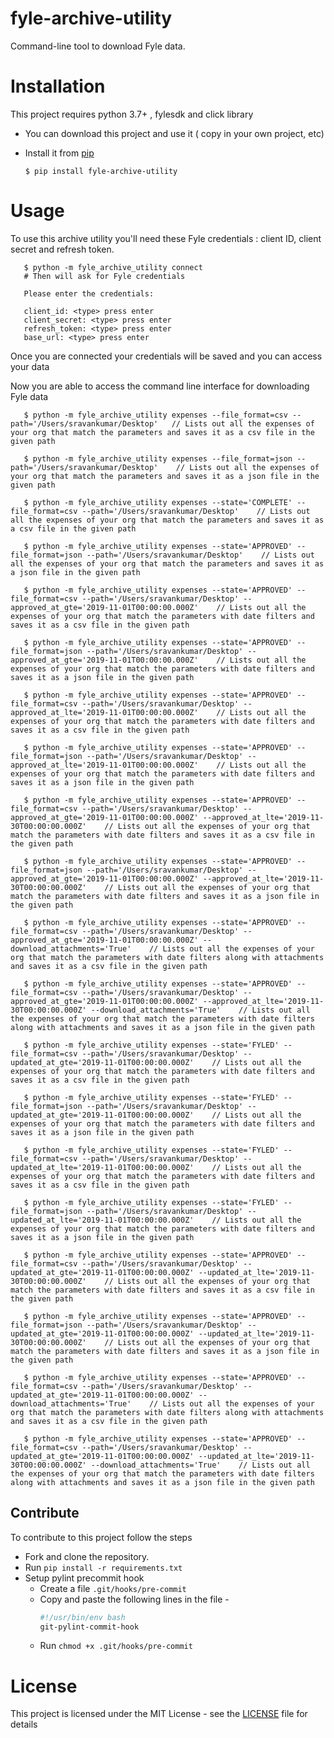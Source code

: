 # fyle-archive-utility

Command-line tool to download Fyle data.

# Installation

This project requires python 3.7+ , fylesdk  and click library

* You can download this project and use it ( copy in your own project, etc)
* Install it from [pip](https://pypi.org)

      $ pip install fyle-archive-utility

# Usage

To use this archive utility you'll need these Fyle credentials : client ID, client secret and refresh token.

       $ python -m fyle_archive_utility connect
       # Then will ask for Fyle credentials
       
       Please enter the credentials:
       
       client_id: <type> press enter
       client_secret: <type> press enter
       refresh_token: <type> press enter
       base_url: <type> press enter

Once you are connected your credentials will be saved and you can access your data 
                      
Now you are able to access the command line interface for downloading Fyle data

       $ python -m fyle_archive_utility expenses --file_format=csv --path='/Users/sravankumar/Desktop'   // Lists out all the expenses of your org that match the parameters and saves it as a csv file in the given path
       
       $ python -m fyle_archive_utility expenses --file_format=json --path='/Users/sravankumar/Desktop'    // Lists out all the expenses of your org that match the parameters and saves it as a json file in the given path

       $ python -m fyle_archive_utility expenses --state='COMPLETE' --file_format=csv --path='/Users/sravankumar/Desktop'    // Lists out all the expenses of your org that match the parameters and saves it as a csv file in the given path
       
       $ python -m fyle_archive_utility expenses --state='APPROVED' --file_format=json --path='/Users/sravankumar/Desktop'    // Lists out all the expenses of your org that match the parameters and saves it as a json file in the given path
       
       $ python -m fyle_archive_utility expenses --state='APPROVED' --file_format=csv --path='/Users/sravankumar/Desktop' --approved_at_gte='2019-11-01T00:00:00.000Z'    // Lists out all the expenses of your org that match the parameters with date filters and saves it as a csv file in the given path
       
       $ python -m fyle_archive_utility expenses --state='APPROVED' --file_format=json --path='/Users/sravankumar/Desktop' --approved_at_gte='2019-11-01T00:00:00.000Z'    // Lists out all the expenses of your org that match the parameters with date filters and saves it as a json file in the given path
       
       $ python -m fyle_archive_utility expenses --state='APPROVED' --file_format=csv --path='/Users/sravankumar/Desktop' --approved_at_lte='2019-11-01T00:00:00.000Z'    // Lists out all the expenses of your org that match the parameters with date filters and saves it as a csv file in the given path

       $ python -m fyle_archive_utility expenses --state='APPROVED' --file_format=json --path='/Users/sravankumar/Desktop' --approved_at_lte='2019-11-01T00:00:00.000Z'    // Lists out all the expenses of your org that match the parameters with date filters and saves it as a json file in the given path

       $ python -m fyle_archive_utility expenses --state='APPROVED' --file_format=csv --path='/Users/sravankumar/Desktop' --approved_at_gte='2019-11-01T00:00:00.000Z' --approved_at_lte='2019-11-30T00:00:00.000Z'    // Lists out all the expenses of your org that match the parameters with date filters and saves it as a csv file in the given path
       
       $ python -m fyle_archive_utility expenses --state='APPROVED' --file_format=json --path='/Users/sravankumar/Desktop' --approved_at_gte='2019-11-01T00:00:00.000Z' --approved_at_lte='2019-11-30T00:00:00.000Z'    // Lists out all the expenses of your org that match the parameters with date filters and saves it as a json file in the given path
              
       $ python -m fyle_archive_utility expenses --state='APPROVED' --file_format=csv --path='/Users/sravankumar/Desktop' --approved_at_gte='2019-11-01T00:00:00.000Z' --download_attachments='True'    // Lists out all the expenses of your org that match the parameters with date filters along with attachments and saves it as a csv file in the given path

       $ python -m fyle_archive_utility expenses --state='APPROVED' --file_format=csv --path='/Users/sravankumar/Desktop' --approved_at_gte='2019-11-01T00:00:00.000Z' --approved_at_lte='2019-11-30T00:00:00.000Z' --download_attachments='True'    // Lists out all the expenses of your org that match the parameters with date filters along with attachments and saves it as a json file in the given path
       
       $ python -m fyle_archive_utility expenses --state='FYLED' --file_format=csv --path='/Users/sravankumar/Desktop' --updated_at_gte='2019-11-01T00:00:00.000Z'    // Lists out all the expenses of your org that match the parameters with date filters and saves it as a csv file in the given path
       
       $ python -m fyle_archive_utility expenses --state='FYLED' --file_format=json --path='/Users/sravankumar/Desktop' --updated_at_gte='2019-11-01T00:00:00.000Z'    // Lists out all the expenses of your org that match the parameters with date filters and saves it as a json file in the given path
       
       $ python -m fyle_archive_utility expenses --state='FYLED' --file_format=csv --path='/Users/sravankumar/Desktop' --updated_at_lte='2019-11-01T00:00:00.000Z'    // Lists out all the expenses of your org that match the parameters with date filters and saves it as a csv file in the given path

       $ python -m fyle_archive_utility expenses --state='FYLED' --file_format=json --path='/Users/sravankumar/Desktop' --updated_at_lte='2019-11-01T00:00:00.000Z'    // Lists out all the expenses of your org that match the parameters with date filters and saves it as a json file in the given path

       $ python -m fyle_archive_utility expenses --state='APPROVED' --file_format=csv --path='/Users/sravankumar/Desktop' --updated_at_gte='2019-11-01T00:00:00.000Z' --updated_at_lte='2019-11-30T00:00:00.000Z'    // Lists out all the expenses of your org that match the parameters with date filters and saves it as a csv file in the given path
       
       $ python -m fyle_archive_utility expenses --state='APPROVED' --file_format=json --path='/Users/sravankumar/Desktop' --updated_at_gte='2019-11-01T00:00:00.000Z' --updated_at_lte='2019-11-30T00:00:00.000Z'    // Lists out all the expenses of your org that match the parameters with date filters and saves it as a json file in the given path
              
       $ python -m fyle_archive_utility expenses --state='APPROVED' --file_format=csv --path='/Users/sravankumar/Desktop' --updated_at_gte='2019-11-01T00:00:00.000Z' --download_attachments='True'    // Lists out all the expenses of your org that match the parameters with date filters along with attachments and saves it as a csv file in the given path

       $ python -m fyle_archive_utility expenses --state='APPROVED' --file_format=csv --path='/Users/sravankumar/Desktop' --updated_at_gte='2019-11-01T00:00:00.000Z' --updated_at_lte='2019-11-30T00:00:00.000Z' --download_attachments='True'    // Lists out all the expenses of your org that match the parameters with date filters along with attachments and saves it as a json file in the given path
        

## Contribute

To contribute to this project follow the steps

* Fork and clone the repository.
* Run `pip install -r requirements.txt`
* Setup pylint precommit hook
    * Create a file `.git/hooks/pre-commit`
    * Copy and paste the following lines in the file - 
        ```bash
        #!/usr/bin/env bash 
        git-pylint-commit-hook
        ```
     * Run `chmod +x .git/hooks/pre-commit`
                 
# License

This project is licensed under the MIT License - see the [LICENSE](LICENSE) file for details